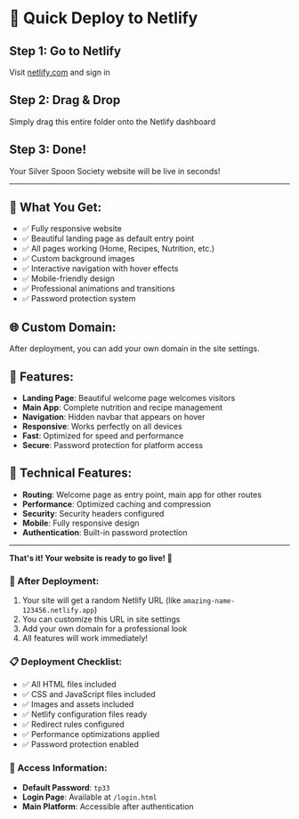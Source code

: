 # 🚀 Quick Deploy to Netlify

## Step 1: Go to Netlify
Visit [netlify.com](https://netlify.com) and sign in

## Step 2: Drag & Drop
Simply drag this entire folder onto the Netlify dashboard

## Step 3: Done!
Your Silver Spoon Society website will be live in seconds!

---

## 🎯 What You Get:
- ✅ Fully responsive website
- ✅ Beautiful landing page as default entry point
- ✅ All pages working (Home, Recipes, Nutrition, etc.)
- ✅ Custom background images
- ✅ Interactive navigation with hover effects
- ✅ Mobile-friendly design
- ✅ Professional animations and transitions
- ✅ Password protection system

## 🌐 Custom Domain:
After deployment, you can add your own domain in the site settings.

## 📱 Features:
- **Landing Page**: Beautiful welcome page welcomes visitors
- **Main App**: Complete nutrition and recipe management
- **Navigation**: Hidden navbar that appears on hover
- **Responsive**: Works perfectly on all devices
- **Fast**: Optimized for speed and performance
- **Secure**: Password protection for platform access

## 🔧 Technical Features:
- **Routing**: Welcome page as entry point, main app for other routes
- **Performance**: Optimized caching and compression
- **Security**: Security headers configured
- **Mobile**: Fully responsive design
- **Authentication**: Built-in password protection

---
**That's it! Your website is ready to go live! 🎉**

### 🔗 After Deployment:
1. Your site will get a random Netlify URL (like `amazing-name-123456.netlify.app`)
2. You can customize this URL in site settings
3. Add your own domain for a professional look
4. All features will work immediately!

### 📋 Deployment Checklist:
- ✅ All HTML files included
- ✅ CSS and JavaScript files included
- ✅ Images and assets included
- ✅ Netlify configuration files ready
- ✅ Redirect rules configured
- ✅ Performance optimizations applied
- ✅ Password protection enabled

### 🔐 Access Information:
- **Default Password**: `tp33`
- **Login Page**: Available at `/login.html`
- **Main Platform**: Accessible after authentication